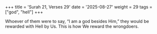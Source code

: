 +++
title = 'Surah 21, Verses 29'
date = '2025-08-27'
weight = 29
tags = ["god", "hell"]
+++

Whoever of them were to say, “I am a god besides Him,” they would be rewarded with Hell by Us. This is how We reward the wrongdoers.